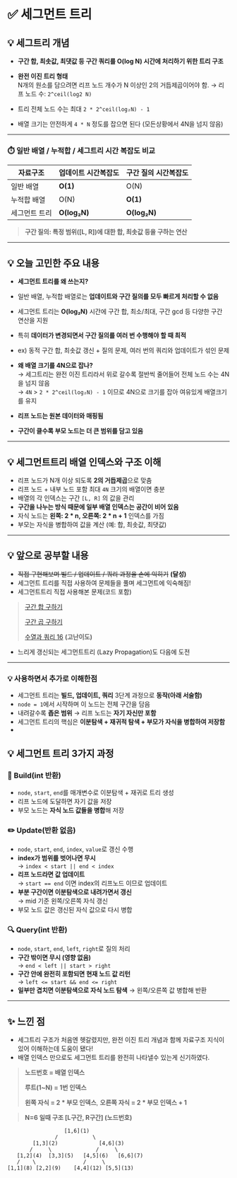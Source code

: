 # ✅ 세그먼트 트리 

## 💡 세그트리 개념

- **구간 합, 최솟값, 최댓값 등 구간 쿼리를 O(log N) 시간에 처리하기 위한 트리 구조**
- **완전 이진 트리 형태**  
  N개의 원소를 담으려면 리프 노드 개수가 N 이상인 2의 거듭제곱이어야 함.
  → 리프 노드 수: `2^ceil(log2 N)`

- 트리 전체 노드 수는 최대 `2 * 2^ceil(log₂N) - 1`
- 배열 크기는 안전하게 `4 * N` 정도를 잡으면 된다 (모든상황에서 4N을 넘지 않음)

---
### ⏱️ 일반 배열 / 누적합 / 세그트리 시간 복잡도 비교

| 자료구조         | 업데이트 시간복잡도           | 구간 질의 시간복잡도 |
|------------------|------------------------------|----------------------|
| 일반 배열         |**O(1)**                          | O(N)                 |
| 누적합 배열       | O(N)                      | **O(1)**                 |
| 세그먼트 트리     | **O(log₂N)**                      | **O(log₂N)**             |
> **구간 질의: 특정 범위([L, R])에 대한 합, 최솟값 등을 구하는 연산**
---

## 💡 오늘 고민한 주요 내용

- **세그먼트 트리를 왜 쓰는지?**

- 일반 배열, 누적합 배열로는 **업데이트와 구간 질의를 모두 빠르게 처리할 수 없음**
- 세그먼트 트리는 **O(log₂N)** 시간에 구간 합, 최소/최대, 구간 gcd 등 다양한 구간 연산을 지원  
- 특히 **데이터가 변경되면서 구간 질의를 여러 번 수행해야 할 때 최적**
- ex) 동적 구간 합, 최솟값 갱신 + 질의 문제, 여러 번의 쿼리와 업데이트가 섞인 문제

 
- **왜 배열 크기를 4N으로 잡나?**  
  → 세그트리는 완전 이진 트리라서 위로 갈수록 절반씩 줄어들어 전체 노드 수는 4N을 넘지 않음  
  → `4N` > `2 * 2^ceil(log₂N) - 1` 이므로 4N으로 크기를 잡아 여유있게 배열크기를 유지

- **리프 노드는 원본 데이터와 매핑됨**
- **구간이 클수록 부모 노드는 더 큰 범위를 담고 있음**

---

## 💡 세그먼트트리 배열 인덱스와 구조 이해

- 리프 노드가 N개 이상 되도록 **2의 거듭제곱**으로 맞춤  
- 리프 노드 + 내부 노드 포함 최대 `4N` 크기의 배열이면 충분  
- 배열의 각 인덱스는 구간 `[L, R]` 의 값을 관리  
- **구간을 나누는 방식 때문에 일부 배열 인덱스는 공간이 비어 있음**  
- 자식 노드는 **왼쪽: 2 * n, 오른쪽: 2 * n + 1** 인덱스를 가짐  
- 부모는 자식을 병합하여 값을 계산 (예: 합, 최솟값, 최댓값)


---

## 💡 앞으로 공부할 내용

- ~~직접 구현해보며 빌드 / 업데이트 / 쿼리 과정을 손에 익히기~~ **(달성)**
- 세그먼트 트리를 직접 사용하여 문제들을 풀며 세그먼트에 익숙해짐!
- 세그먼트트리 직접 사용해본 문제(코드 포함)
> [구간 합 구하기](https://github.com/Syldris/Baekjoon-Study/tree/main/C%23/%EB%B0%B1%EC%A4%80/Gold/2042.%E2%80%85%EA%B5%AC%EA%B0%84%E2%80%85%ED%95%A9%E2%80%85%EA%B5%AC%ED%95%98%EA%B8%B0)
>
> [구간 곱 구하기](https://github.com/Syldris/Baekjoon-Study/tree/main/C%23/%EB%B0%B1%EC%A4%80/Gold/11505.%E2%80%85%EA%B5%AC%EA%B0%84%E2%80%85%EA%B3%B1%E2%80%85%EA%B5%AC%ED%95%98%EA%B8%B0)
>
> [수열과 쿼리 16](https://github.com/Syldris/Baekjoon-Study/tree/main/C%23/%EB%B0%B1%EC%A4%80/Gold/14428.%E2%80%85%EC%88%98%EC%97%B4%EA%B3%BC%E2%80%85%EC%BF%BC%EB%A6%AC%E2%80%8516) **(고난이도)**
- 느리게 갱신되는 세그먼트트리 (Lazy Propagation)도 다음에 도전

---
### 💡 사용하면서 추가로 이해한점
- 세그먼트 트리는 **빌드, 업데이트, 쿼리** 3단계 과정으로 **동작(아래 서술함)**  
- `node = 1`에서 시작하며 이 노드는 전체 구간을 담음  
- 내려갈수록 **좁은 범위** → 리프 노드는 **자기 자신만 포함**  
- 세그먼트 트리의 핵심은 **이분탐색 + 재귀적 탐색 + 부모가 자식을 병합하여 저장함**
- 
## 💡 세그먼트 트리 3가지 과정

### 🌱 Build(int 반환)
- `node`, `start`, `end`를 매개변수로 이분탐색 + 재귀로 트리 생성
- 리프 노드에 도달하면 자기 값을 저장  
- 부모 노드는 **자식 노드 값들을 병합**해 저장  

### ✏️ Update(반환 없음)
- `node`, `start`, `end`, `index`, `value`로 갱신 수행  
- **index가 범위를 벗어나면 무시**  
  → `index < start || end < index`
- **리프 노드라면 값 업데이트**  
  → `start == end` 이면 index의 리프노드 이므로 업데이트  
- **부분 구간이면 이분탐색으로 내려가면서 갱신**  
  → mid 기준 왼쪽/오른쪽 자식 갱신  
- 부모 노드 값은 갱신된 자식 값으로 다시 병합  

### 🔍 Query(int 반환)
- `node`, `start`, `end`, `left`, `right`로 질의 처리  
- **구간 밖이면 무시 (영향 없음)**  
  → `end < left || start > right`
- **구간 안에 완전히 포함되면 현재 노드 값 리턴**  
  → `left <= start && end <= right`
- **일부만 겹치면 이분탐색으로 자식 노드 탐색**
  → 왼쪽/오른쪽 값 병합해 반환  

--- 

## ✨ 느낀 점

- 세그트리 구조가 처음엔 헷갈렸지만, 완전 이진 트리 개념과 함께 자료구조 지식이 있어 이해하는데 도움이 됐다!
- 배열 인덱스 만으로도 세그먼트 트리를 완전히 나타낼수 있는게 신기하였다.
> **노드번호 = 배열 인덱스**
>
> **루트(1~N) = 1번 인덱스**
>
> **왼쪽 자식 = 2 * 부모 인덱스**,  **오른쪽 자식 = 2 * 부모 인덱스 + 1**

> **N=6 일때 구조 [L구간, R구간] (노드번호)**
```
                  [1,6](1) 
               /           \
        [1,3](2)             [4,6](3)
       /     \              /     \
   [1,2](4)  [3,3](5)   [4,5](6)   [6,6](7)
   /    \               /     \
[1,1](8) [2,2](9)    [4,4](12) [5,5](13)

```
